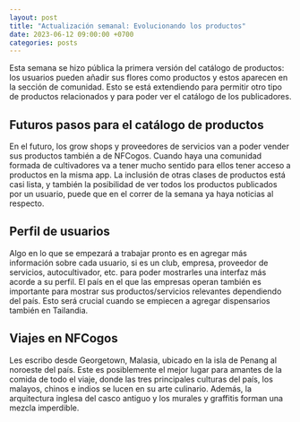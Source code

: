 ```yaml
---
layout: post
title: "Actualización semanal: Evolucionando los productos"
date: 2023-06-12 09:00:00 +0700
categories: posts
---
```


Esta semana se hizo pública la primera versión del catálogo de productos: los usuarios pueden añadir sus flores como productos y estos aparecen en la sección de comunidad. Esto se está extendiendo para permitir otro tipo de productos relacionados y para poder ver el catálogo de los publicadores.

## Futuros pasos para el catálogo de productos

En el futuro, los grow shops y proveedores de servicios van a poder vender sus productos también a de NFCogos. Cuando haya una comunidad formada de cultivadores va a tener mucho sentido para ellos tener acceso a productos en la misma app. La inclusión de otras clases de productos está casi lista, y también la posibilidad de ver todos los productos publicados por un usuario, puede que en el correr de la semana ya haya noticias al respecto.

## Perfil de usuarios

Algo en lo que se empezará a trabajar pronto es en agregar más información sobre cada usuario, si es un club, empresa, proveedor de servicios, autocultivador, etc. para poder mostrarles una interfaz más acorde a su perfil. El país en el que las empresas operan también es importante para mostrar sus productos/servicios relevantes dependiendo del país. Esto será crucial cuando se empiecen a agregar dispensarios también en Tailandia.

## Viajes en NFCogos

Les escribo desde Georgetown, Malasia, ubicado en la isla de Penang al noroeste del país. Este es posiblemente el mejor lugar para amantes de la comida de todo el viaje, donde las tres principales culturas del país, los malayos, chinos e indios se lucen en su arte culinario. Además, la arquitectura inglesa del casco antiguo y los murales y graffitis forman una mezcla imperdible.
